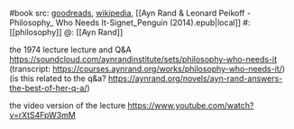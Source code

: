 #book 
src: [goodreads](https://www.goodreads.com/book/show/843433.Philosophy), [wikipedia](https://en.wikipedia.org/wiki/Philosophy:_Who_Needs_It), [[Ayn Rand & Leonard Peikoff - Philosophy_ Who Needs It-Signet_Penguin (2014).epub|local]] 
#: [[philosophy]] 
@: [[Ayn Rand]] 

the 1974 lecture lecture and Q&A https://soundcloud.com/aynrandinstitute/sets/philosophy-who-needs-it (transcript: https://courses.aynrand.org/works/philosophy-who-needs-it/) (is this related to the q&a? https://aynrand.org/novels/ayn-rand-answers-the-best-of-her-q-a/)

the video version of the lecture https://www.youtube.com/watch?v=rXtS4FpW3mM

